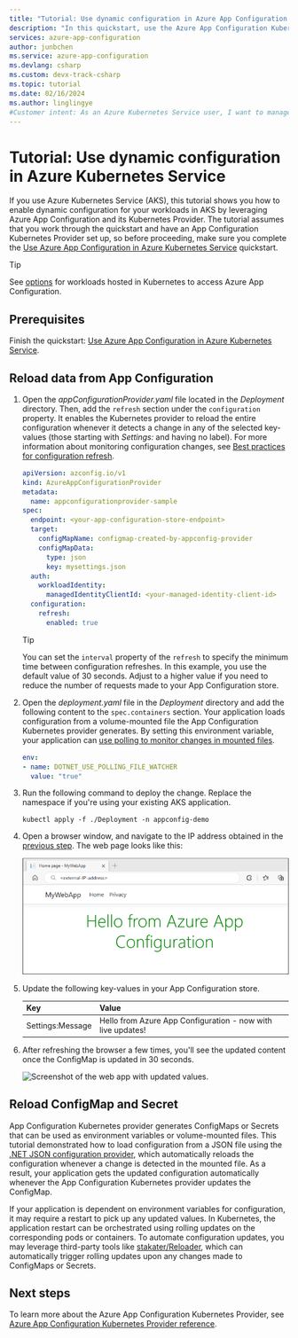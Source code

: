 ```yaml
---
title: "Tutorial: Use dynamic configuration in Azure App Configuration Kubernetes Provider"
description: "In this quickstart, use the Azure App Configuration Kubernetes Provider to dynamically load updated key-values from App Configuration store."
services: azure-app-configuration
author: junbchen
ms.service: azure-app-configuration
ms.devlang: csharp
ms.custom: devx-track-csharp
ms.topic: tutorial
ms.date: 02/16/2024
ms.author: linglingye
#Customer intent: As an Azure Kubernetes Service user, I want to manage all my app settings in one place using Azure App Configuration.
---
```


# Tutorial: Use dynamic configuration in Azure Kubernetes Service

If you use Azure Kubernetes Service (AKS), this tutorial shows you how to enable dynamic configuration for your workloads in AKS by leveraging Azure App Configuration and its Kubernetes Provider. The tutorial assumes that you work through the quickstart and have an App Configuration Kubernetes Provider set up, so before proceeding, make sure you complete the [Use Azure App Configuration in Azure Kubernetes Service](./quickstart-azure-kubernetes-service.md) quickstart.

> [!TIP]
> See [options](./howto-best-practices.md#azure-kubernetes-service-access-to-app-configuration) for workloads hosted in Kubernetes to access Azure App Configuration.

## Prerequisites

Finish the quickstart: [Use Azure App Configuration in Azure Kubernetes Service](./quickstart-azure-kubernetes-service.md).

## Reload data from App Configuration

1. Open the *appConfigurationProvider.yaml* file located in the *Deployment* directory. Then, add the `refresh` section under the `configuration` property. It enables the Kubernetes provider to reload the entire configuration whenever it detects a change in any of the selected key-values (those starting with *Settings:* and having no label). For more information about monitoring configuration changes, see [Best practices for configuration refresh](./howto-best-practices.md#configuration-refresh).

    ```yaml
    apiVersion: azconfig.io/v1
    kind: AzureAppConfigurationProvider
    metadata:
      name: appconfigurationprovider-sample
    spec:
      endpoint: <your-app-configuration-store-endpoint>
      target:
        configMapName: configmap-created-by-appconfig-provider
        configMapData: 
          type: json
          key: mysettings.json
      auth:
        workloadIdentity:
          managedIdentityClientId: <your-managed-identity-client-id>
      configuration:
        refresh:
          enabled: true
    ```

    > [!TIP]
    > You can set the `interval` property of the `refresh` to specify the minimum time between configuration refreshes. In this example, you use the default value of 30 seconds. Adjust to a higher value if you need to reduce the number of requests made to your App Configuration store.

1. Open the *deployment.yaml* file in the *Deployment* directory and add the following content to the `spec.containers` section. Your application loads configuration from a volume-mounted file the App Configuration Kubernetes provider generates. By setting this environment variable, your application can [use polling to monitor changes in mounted files](/dotnet/api/microsoft.extensions.fileproviders.physicalfileprovider.usepollingfilewatcher).

    ```yaml
    env:
    - name: DOTNET_USE_POLLING_FILE_WATCHER
      value: "true"
    ```

1. Run the following command to deploy the change. Replace the namespace if you're using your existing AKS application.
   
   ```console
   kubectl apply -f ./Deployment -n appconfig-demo
   ```

1. Open a browser window, and navigate to the IP address obtained in the [previous step](./quickstart-azure-kubernetes-service.md#deploy-the-application). The web page looks like this:

    ![Screenshot of the web app with old values.](./media/quickstarts/kubernetes-provider-app-launch-after.png)


1. Update the following key-values in your App Configuration store.

    | Key | Value |
    |---|---|
    | Settings:Message | Hello from Azure App Configuration - now with live updates! |

1. After refreshing the browser a few times, you'll see the updated content once the ConfigMap is updated in 30 seconds.

    ![Screenshot of the web app with updated values.](./media/quickstarts/kubernetes-provider-app-launch-dynamic-after.png)

## Reload ConfigMap and Secret

App Configuration Kubernetes provider generates ConfigMaps or Secrets that can be used as environment variables or volume-mounted files. This tutorial demonstrated how to load configuration from a JSON file using the [.NET JSON configuration provider](/dotnet/core/extensions/configuration-providers#json-configuration-provider), which automatically reloads the configuration whenever a change is detected in the mounted file. As a result, your application gets the updated configuration automatically whenever the App Configuration Kubernetes provider updates the ConfigMap.

If your application is dependent on environment variables for configuration, it may require a restart to pick up any updated values. In Kubernetes, the application restart can be orchestrated using rolling updates on the corresponding pods or containers. To automate configuration updates, you may leverage third-party tools like [stakater/Reloader](https://github.com/stakater/Reloader), which can automatically trigger rolling updates upon any changes made to ConfigMaps or Secrets.

## Next steps

To learn more about the Azure App Configuration Kubernetes Provider, see [Azure App Configuration Kubernetes Provider reference](./reference-kubernetes-provider.md).